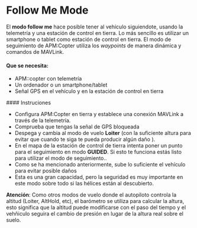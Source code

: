 # Follow Me Mode

El **modo follow me** hace posible tener al vehículo siguiendote, usando la telemetría y una estación de control en tierra. Lo más sencillo es utilizar un smartphone o tablet como estación de control en tierra. El modo de seguimiento de APM:Copter utiliza los *waypoints* de manera dinámica y comandos de MAVLink.

#### Que se necesita:
 - APM::copter con telemetría
 - Un ordenador o un smartphone/tablet
 - Señal GPS en el vehículo y en la estación de control en tierra

 #### Instruciones
- Configura APM:Copter en tierra y establece una conexión MAVLink a través de la telemetría.
- Comprueba que tengas la señal de GPS bloqueada
- Despega y cambia al modo de vuelo **Loiter** (con la suficiente altura para evitar que cuando te siga te pueda producir algún daño ).
- En el mapa de la estación de control de tierra intenta poner un punto para el seguimiento en modo **GUIDED**. Si esto te funciona estás listo para utilizar el modo de seguimiento..
 - Como se ha mencionado anteriormente, sube lo suficiente el vehículo para evitar posible daños
 - Esta es una gran capacidad, pero la seguridad es muy importante en este modo sobre todo si las hélices están al descubierto.

**Atención**: Como otros modos de vuelo donde el autopiloto controla la altitud (Loiter, AltHold, etc), el barómetro se utiliza para calcular la altura, esto significa que la altitud puede modificarse con el paso del tiempo y el vehñiculo seguira el cambio de presión en lugar de la altura real sobre el suelo.

 
